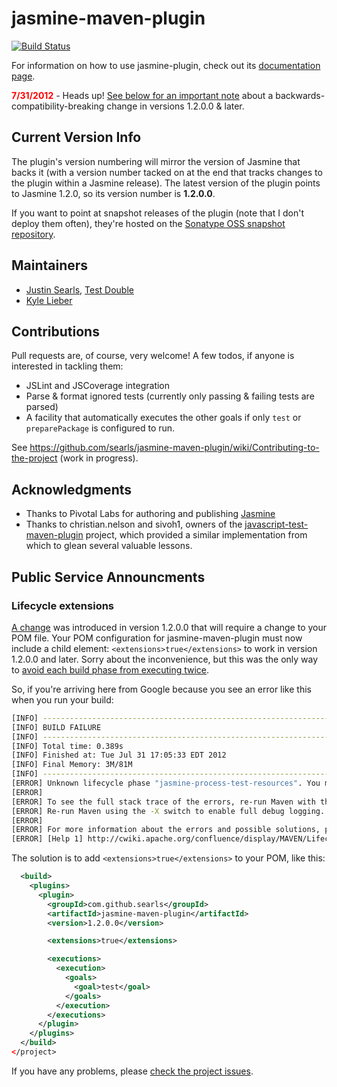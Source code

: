 jasmine-maven-plugin
====================

[![Build Status](https://secure.travis-ci.org/searls/jasmine-maven-plugin.png)](http://travis-ci.org/searls/jasmine-maven-plugin)

For information on how to use jasmine-plugin, check out its [documentation page](http://searls.github.com/jasmine-maven-plugin/).

<strong><font color="red">7/31/2012</font></strong> - Heads up! [See below for an important note](https://github.com/searls/jasmine-maven-plugin#lifecycle-extensions) about a backwards-compatibility-breaking change in versions 1.2.0.0 & later.

## Current Version Info

The plugin's version numbering will mirror the version of Jasmine that backs it (with a version number tacked on at the end that tracks changes to the plugin within a Jasmine release). The latest version of the plugin points to Jasmine 1.2.0, so its version number is **1.2.0.0**.

If you want to point at snapshot releases of the plugin (note that I don't deploy them often), they're hosted on the [Sonatype OSS snapshot repository](https://oss.sonatype.org/service/local/repositories/snapshots).

## Maintainers
* [Justin Searls](http://about.me/searls), [Test Double](http://testdouble.com)
* [Kyle Lieber](http://kylelieber.com)

## Contributions
Pull requests are, of course, very welcome! A few todos, if anyone is interested in tackling them:

* JSLint and JSCoverage integration
* Parse & format ignored tests (currently only passing & failing tests are parsed)
* A facility that automatically executes the other goals if only `test` or `preparePackage` is configured to run.

See https://github.com/searls/jasmine-maven-plugin/wiki/Contributing-to-the-project (work in progress).

## Acknowledgments
* Thanks to Pivotal Labs for authoring and publishing [Jasmine](http://github.com/pivotal/jasmine)
* Thanks to christian.nelson and sivoh1, owners of the [javascript-test-maven-plugin](http://code.google.com/p/javascript-test-maven-plugin/) project, which provided a similar implementation from which to glean several valuable lessons.

## Public Service Announcments

### Lifecycle extensions

[A change](https://github.com/searls/jasmine-maven-plugin/pull/92) was introduced in version 1.2.0.0 that will require a change to your POM file. Your POM configuration for jasmine-maven-plugin must now include a child element: `<extensions>true</extensions>` to work in version 1.2.0.0 and later. Sorry about the inconvenience, but this was the only way to [avoid each build phase from executing twice](https://github.com/searls/jasmine-maven-plugin/pull/54).

So, if you're arriving here from Google because you see an error like this when you run your build:

``` bash
[INFO] ------------------------------------------------------------------------
[INFO] BUILD FAILURE
[INFO] ------------------------------------------------------------------------
[INFO] Total time: 0.389s
[INFO] Finished at: Tue Jul 31 17:05:33 EDT 2012
[INFO] Final Memory: 3M/81M
[INFO] ------------------------------------------------------------------------
[ERROR] Unknown lifecycle phase "jasmine-process-test-resources". You must specify a valid lifecycle phase or a goal in the format <plugin-prefix>:<goal> or <plugin-group-id>:<plugin-artifact-id>[:<plugin-version>]:<goal>. Available lifecycle phases are: validate, initialize, generate-sources, process-sources, generate-resources, process-resources, compile, process-classes, generate-test-sources, process-test-sources, generate-test-resources, process-test-resources, test-compile, process-test-classes, test, prepare-package, package, pre-integration-test, integration-test, post-integration-test, verify, install, deploy, pre-clean, clean, post-clean, pre-site, site, post-site, site-deploy. -> [Help 1]
[ERROR]
[ERROR] To see the full stack trace of the errors, re-run Maven with the -e switch.
[ERROR] Re-run Maven using the -X switch to enable full debug logging.
[ERROR]
[ERROR] For more information about the errors and possible solutions, please read the following articles:
[ERROR] [Help 1] http://cwiki.apache.org/confluence/display/MAVEN/LifecyclePhaseNotFoundException
```

The solution is to add `<extensions>true</extensions>` to your POM, like this:

``` xml
  <build>
    <plugins>
      <plugin>
        <groupId>com.github.searls</groupId>
        <artifactId>jasmine-maven-plugin</artifactId>
        <version>1.2.0.0</version>

        <extensions>true</extensions>

        <executions>
          <execution>
            <goals>
              <goal>test</goal>
            </goals>
          </execution>
        </executions>
      </plugin>
    </plugins>
  </build>
</project>
```

If you have any problems, please [check the project issues](https://github.com/searls/jasmine-maven-plugin/issues).
